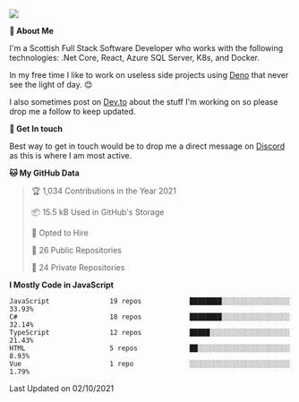 <img src="https://github.com/jasonhughes94/jasonhughes94/blob/main/header.png?raw=true">

**:tangerine: About Me**

I'm a Scottish Full Stack Software Developer who works with the following technologies: .Net Core, React, Azure SQL Server, K8s, and Docker.

In my free time I like to work on useless side projects using [Deno](https://deno.land/) that never see the light of day. 😊

I also sometimes post on [Dev.to](https://dev.to/jasonhughes94) about the stuff I'm working on so please drop me a follow to keep updated.

**:speech_balloon: Get In touch**

Best way to get in touch would be to drop me a direct message on [Discord](https://discordapp.com/users/206498666976903169) as this is where I am most active.

<!--START_SECTION:waka-->
**🐱 My GitHub Data** 

> 🏆 1,034 Contributions in the Year 2021
 > 
> 📦 15.5 kB Used in GitHub's Storage 
 > 
> 💼 Opted to Hire
 > 
> 📜 26 Public Repositories 
 > 
> 🔑 24 Private Repositories  
 > 
**I Mostly Code in JavaScript** 

```text
JavaScript               19 repos            ████████░░░░░░░░░░░░░░░░░   33.93% 
C#                       18 repos            ████████░░░░░░░░░░░░░░░░░   32.14% 
TypeScript               12 repos            █████░░░░░░░░░░░░░░░░░░░░   21.43% 
HTML                     5 repos             ██░░░░░░░░░░░░░░░░░░░░░░░   8.93% 
Vue                      1 repo              ░░░░░░░░░░░░░░░░░░░░░░░░░   1.79%

```



 Last Updated on 02/10/2021
<!--END_SECTION:waka-->
